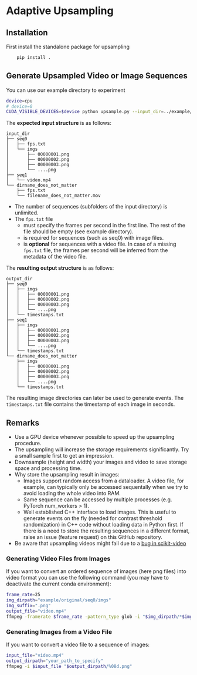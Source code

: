 # Adaptive Upsampling

## Installation
First install the standalone package for upsampling 

```bash
    pip install .
```

## Generate Upsampled Video or Image Sequences
You can use our example directory to experiment
```bash
device=cpu
# device=0
CUDA_VISIBLE_DEVICES=$device python upsample.py --input_dir=../example/original --output_dir=../example/upsampled

```
The **expected input structure** is as follows:
```
input_dir
├── seq0
│   ├── fps.txt
│   └── imgs
│       ├── 00000001.png
│       ├── 00000002.png
│       ├── 00000003.png
│       └── ....png
├── seq1
│   └── video.mp4
└── dirname_does_not_matter
    ├── fps.txt
    └── filename_does_not_matter.mov

```
- The number of sequences (subfolders of the input directory) is unlimited.
- The `fps.txt` file
    - must specify the frames per second in the first line. The rest of the file should be empty (see example directory).
    - is required for sequences (such as seq0) with image files.
    - is **optional** for sequences with a video file. In case of a missing `fps.txt` file, the frames per second will be inferred from the metadata of the video file.

The **resulting output structure** is as follows:
```
output_dir
├── seq0
│   ├── imgs
│   │   ├── 00000001.png
│   │   ├── 00000002.png
│   │   ├── 00000003.png
│   │   └── ....png
│   └── timestamps.txt
├── seq1
│   ├── imgs
│   │   ├── 00000001.png
│   │   ├── 00000002.png
│   │   ├── 00000003.png
│   │   └── ....png
│   └── timestamps.txt
└── dirname_does_not_matter
    ├── imgs
    │   ├── 00000001.png
    │   ├── 00000002.png
    │   ├── 00000003.png
    │   └── ....png
    └── timestamps.txt
```
The resulting image directories can later be used to generate events. The `timestamps.txt` file contains the timestamp of each image in seconds.


## Remarks
- Use a GPU device whenever possible to speed up the upsampling procedure.
- The upsampling will increase the storage requirements significantly. Try a small sample first to get an impression.
- Downsample (height and width) your images and video to save storage space and processing time.
- Why store the upsampling result in images:
    - Images support random access from a dataloader. A video file, for example, can typically only be accessed sequentally when we try to avoid loading the whole video into RAM.
    - Same sequence can be accessed by multiple processes (e.g. PyTorch num\_workers > 1).
    - Well established C++ interface to load images. This is useful to generate events on the fly (needed for contrast threshold randomization) in C++ code without loading data in Python first.
  If there is a need to store the resulting sequences in a different format, raise an issue (feature request) on this GitHub repository.
- Be aware that upsampling videos might fail due to a [bug in scikit-video](https://github.com/scikit-video/scikit-video/issues/60)

### Generating Video Files from Images
If you want to convert an ordered sequence of images (here png files) into video format you can use the following command (you may have to deactivate the current conda environment):
```bash
frame_rate=25
img_dirpath="example/original/seq0/imgs"
img_suffix=".png"
output_file="video.mp4"
ffmpeg -framerate $frame_rate -pattern_type glob -i "$img_dirpath/*$img_suffix" -c:v libx265 -x265-params lossless=1 $output_file
```

### Generating Images from a Video File
If you want to convert a video file to a sequence of images:
```bash
input_file="video.mp4"
output_dirpath="your_path_to_specify"
ffmpeg -i $input_file "$output_dirpath/%08d.png"
```
